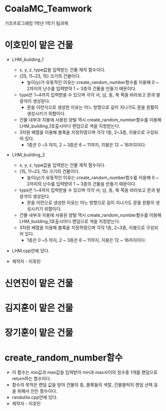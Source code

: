 # CoalaMC_Teamwork
기초프로그래밍 1학년 1학기 팀과제


# 이호민이 맡은 건물

* LHM_building_1
    - x, y, z, type값을 입력받는 건물 제작 함수이다.
    - (25, 11~23, 15) 크기의 건물이다.
        + 높이(y)가 유동적인 이유는 create_random_number함수를 이용해 0 ~ 2까지의 난수를 입력받아 1 ~ 3층의 건물을 만들기 때문이다.
    - type은 1~4까지 입력받을 수 있으며 각각 서, 남, 동, 북 쪽을 바라보고 문과 발광석이 생성된다.
        + 문을 이런식으로 생성한 이유는 어느 방향으로 길이 지나가도 문을 원활히 생성시키기 위함이다.
    - 건물 내부과 지붕에 사용된 양털 역시 create_random_number함수를 이용해 LHM_building_1호출시마다 랜덤으로 색을 지정받는다.
    - 3차원 배열을 이용해 블록을 지정하였으며 각각 1층, 2~3층, 지붕으로 구성되어 있다.
        + 1층은 0 ~5 까지, 2 ~ 3층은 6 ~ 11까지, 지붕은 12 ~ 16까지이다.

* LHM_building_2
    - x, y, z, type값을 입력받는 건물 제작 함수이다.
    - (15, 11~23, 15) 크기의 건물이다.
        + 높이(y)가 유동적인 이유는 create_random_number함수를 이용해 0 ~ 2까지의 난수를 입력받아 1 ~ 3층의 건물을 만들기 때문이다.
    - type은 1~4까지 입력받을 수 있으며 각각 서, 남, 동, 북 쪽을 바라보고 문과 발광석이 생성된다.
        + 문을 이런으로 생성한 이유는 어느 방향으로 길이 지나가도 문을 원활히 생성시키기 위함이다.
    - 건물 내부과 지붕에 사용된 양털 역시 create_random_number함수를 이용해 LHM_building_1호출시마다 랜덤으로 색을 지정받는다.
    - 3차원 배열을 이용해 블록을 지정하였으며 각각 1층, 2~3층, 지붕으로 구성되어 있다.
        + 1층은 0 ~5 까지, 2 ~ 3층은 6 ~ 11까지, 지붕은 12 ~ 16까지이다.

* LHM.cpp안에 있다.
* 제작자 - 이호민

# 신연진이 맡은 건물


# 김지훈이 맡은 건물


# 장기훈이 맡은 건물


# create_random_number함수

* 이 함수는 min값과 max값을 입력받아 min과 max사이의 정수중 1개를 랜덤으로 return하는 함수이다. 
* 함수의 목적은 랜덤 값을 받아 건물의 층, 블록들의 색깔, 건물블럭의 랜덤 선택 등을 위해서 만든 함수이다.
* randutils.cpp안에 있다.
* 제작자 - 이호민
